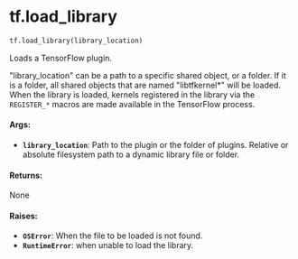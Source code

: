 <div itemscope itemtype="http://developers.google.com/ReferenceObject">
<meta itemprop="name" content="tf.load_library" />
<meta itemprop="path" content="Stable" />
</div>

# tf.load_library

``` python
tf.load_library(library_location)
```

Loads a TensorFlow plugin.

"library_location" can be a path to a specific shared object, or a folder.
If it is a folder, all shared objects that are named "libtfkernel*" will be
loaded. When the library is loaded, kernels registered in the library via the
`REGISTER_*` macros are made available in the TensorFlow process.

#### Args:

* <b>`library_location`</b>: Path to the plugin or the folder of plugins.
    Relative or absolute filesystem path to a dynamic library file or folder.


#### Returns:

None


#### Raises:

* <b>`OSError`</b>: When the file to be loaded is not found.
* <b>`RuntimeError`</b>: when unable to load the library.